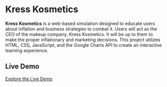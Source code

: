 # Kress Kosmetics

**Kress Kosmetics** is a web-based simulation designed to educate users about inflation and business strategies to combat it. Users will act as the CEO of the makeup company, Kress Kosmetics. It will be up to them to make the proper inflationary and marketing decisions. This project utilizes HTML, CSS, JavaScript, and the Google Charts API to create an interactive learning experience.

## Live Demo

[Explore the Live Demo](https://your-demo-link.com)
